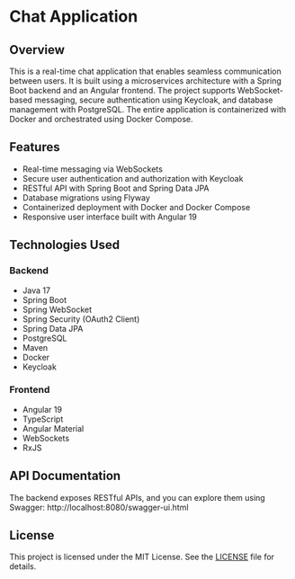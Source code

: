 # Chat Application

## Overview

This is a real-time chat application that enables seamless communication between users. It is built using a microservices architecture with a Spring Boot backend and an Angular frontend. The project supports WebSocket-based messaging, secure authentication using Keycloak, and database management with PostgreSQL. The entire application is containerized with Docker and orchestrated using Docker Compose.

## Features

- Real-time messaging via WebSockets
- Secure user authentication and authorization with Keycloak
- RESTful API with Spring Boot and Spring Data JPA
- Database migrations using Flyway
- Containerized deployment with Docker and Docker Compose
- Responsive user interface built with Angular 19

## Technologies Used

### Backend

- Java 17
- Spring Boot
- Spring WebSocket
- Spring Security (OAuth2 Client)
- Spring Data JPA
- PostgreSQL
- Maven
- Docker
- Keycloak

### Frontend

- Angular 19
- TypeScript
- Angular Material
- WebSockets
- RxJS

## API Documentation
The backend exposes RESTful APIs, and you can explore them using Swagger: http://localhost:8080/swagger-ui.html

## License
This project is licensed under the MIT License. See the [LICENSE](https://github.com/zohidjonyuldashev/chat-app/blob/master/LICENSE) file for details.
